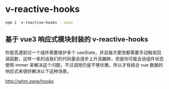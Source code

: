 # v-reactive-hooks

```bash
npm i  v-reactive-hooks --save
```

## 基于 vue3 响应式模块封装的 v-reactive-hooks

你是否遇到过一个组件需要维护多个 useState，并且每次更改都需要手动触发回调函数，这样一来的话我们的代码量会逐步上升且臃肿，但是你可能会说组件状态使用 immer 来解决这个问题，不过调用仍是不够优雅，所以才有结合 vue 数据的响应式来很好解决以下这种场景。

http://whm.zone/hooks
